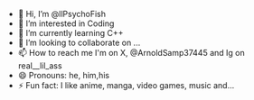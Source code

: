 - 👋 Hi, I’m @llPsychoFish
- 👀 I’m interested in Coding
- 🌱 I’m currently learning C++
- 💞️ I’m looking to collaborate on ...
- 📫 How to reach me I'm on X, @ArnoldSamp37445 and Ig on real__lil_ass
- 😄 Pronouns: he, him,his
- ⚡ Fun fact: I like anime, manga, video games, music and...

<!---
llPsychoFish/llPsychoFish is a ✨ special ✨ repository because its `README.md` (this file) appears on your GitHub profile.
You can click the Preview link to take a look at your changes.
--->